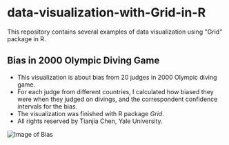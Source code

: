 # data-visualization-with-Grid-in-R
This repository contains several examples of data visualization using "Grid" package in R.

## Bias in 2000 Olympic Diving Game

* This visualization is about bias from 20 judges in 2000 Olympic diving game.
* For each judge from different countries, I calculated how biased they were when they judged on divings, and the correspondent confidence intervals for the bias.
* The visualization was finished with R package *Grid*.
* All rights reserved by Tianjia Chen, Yale University.

![Image of Bias](http://i.imgur.com/jFdRzLd.png)
